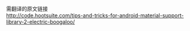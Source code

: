 >
需翻译的原文链接   
<http://code.hootsuite.com/tips-and-tricks-for-android-material-support-library-2-electric-boogaloo/>